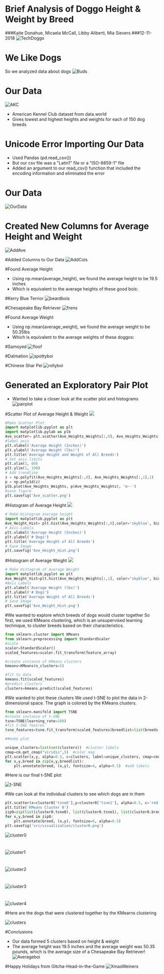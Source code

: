 # Brief Analysis of Doggo Height & Weight by Breed
###Kaite Donahue, Micaela McCall, Libby Aliberti, Mia Sievers
###12-11-2018
![TechDoggo](https://us.123rf.com/450wm/acfrank84/acfrank841504/acfrank84150400007/38378085-light-brown-terrier-with-glasses-looking-at-laptop.jpg?ver=6)

# We Like Dogs
So we analyzed data about dogs 
![Buds](https://www.dogster.com/wp-content/uploads/2018/06/A-litter-or-group-of-puppies.jpg)

# Our Data
![AKC](https://s3.amazonaws.com/cdn-origin-etr.akc.org/wp-content/uploads/2017/10/23104658/AKC_Horizontal_1884_blue.jpg)

- American Kennel Club dataset from data.world 
- Gives lowest and highest heights and weights for each of 150 dog breeds 

# Unicode Error Importing Our Data
- Used Pandas (pd.read_csv())
- But our csv file was a "Latin1" file or a "ISO-8859-1" file
- Added an argument to our read_csv() function that included the encoding information and eliminated the error

# Our Data
![OurData](src/dog_pictures/Screen%20Shot%202018-12-04%20at%206.57.16%20PM.png)

# Created New Columns for Average Height and Weight
![AddAve](src/dog_pictures/Screen%20Shot%202018-12-04%20at%206.58.19%20PM.png)

#Added Columns to Our Data
![AddCols](src/dog_pictures/Screen%20Shot%202018-12-04%20at%207.00.01%20PM.png)

#Found Average Height
- Using np.mean(average_height), we found the average height to be 19.5 inches
- Which is equivalent to the average heights of these good bois:

#Kerry Blue Terrior
![beardbois](https://minepuppy.com/wp-content/uploads/2018/03/Kerry-Blue-Terrier-breed-silver-minepuppy.jpg)

#Chesapeake Bay Retriever
![frens](https://vetstreet.brightspotcdn.com/dims4/default/3e810eb/2147483647/crop/0x0%2B0%2B0/resize/645x380/quality/90/?url=https%3A%2F%2Fvetstreet-brightspot.s3.amazonaws.com%2F96%2F97e4009e9411e0a2380050568d634f%2Ffile%2FChesapeake-Bay-Retriever-4-645mk062111.jpg)

#Found Average Weight
- Using np.mean(average_weight), we found the average weight to be 50.35lbs
- Which is equivalent to the average weights of these doggos:

#Samoyed
![floof](https://cdn1-www.dogtime.com/assets/uploads/gallery/samoyed-dogs-and-puppies/samoyed-dogs-puppies-5.jpg)

#Dalmation
![spottyboi](https://vetstreet-brightspot.s3.amazonaws.com/ee/140380a73111e0a0d50050568d634f/file/Dalmatian-2-645mk062311.jpg)

#Chinese Shar Pei
![rollyboi](https://www2.vet.cornell.edu/sites/default/files/styles/nodecontent_default/public/Shar_pei_puppy_%28age_2_months%29.jpg?itok=qk5oS0PP)


# Generated an Exploratory Pair Plot
- Wanted to take a closer look at the scatter plot and histograms
![pairplot](src/visualization/pairplot.png)


#Scatter Plot of Average Height & Weight
![](src/visualization/Ave_scatter.png)
```python
#Make Scatter Plot
import matplotlib.pyplot as plt
import matplotlib.pylab as plb
Ave_scatter= plt.scatter(Ave_Heights_Weights[:,0], Ave_Heights_Weights[:,1], s=[70], marker='*',color='skyblue')
#label axis
plt.xlabel('Average Height (Inches)')
plt.ylabel('Average Weight (lbs)')
plt.title('Average Height and Weight of All Breeds')
# Set axis limits
plt.xlim(1, 60)
plt.ylim(1, 190)
# Add trendline
z = np.polyfit(Ave_Heights_Weights[:,0], Ave_Heights_Weights[:,1],1)
p = np.poly1d(z)
plb.plot(Ave_Heights_Weights, p(Ave_Heights_Weights), 'm--')
#save figure
plt.savefig('Ave_scatter.png')
```

#Histogram of Average Height
![](src/visualization/Ave_Height_Hist.png)
```python
# Make Histogram average height
import matplotlib.pyplot as plt
Ave_Height_Hist= plt.hist(Ave_Heights_Weights[:,0],color='skyblue', bins=20)
# Axis Labels 
plt.xlabel('Average Height (Inches)')
plt.ylabel('# Dogs')
plt.title('Average Height of All Breeds')
# Save Image 
plt.savefig('Ave_Height_Hist.png')
```


#Histogram of Average Weight
![](src/visualization/Ave_Weight_Hist.png)
```python
# Make Histagram of Average Weight
import matplotlib.pyplot as plt
Ave_Weight_Hist=plt.hist(Ave_Heights_Weights[:,1], color="skyblue", bins=20, )
#Axis Labels
plt.xlabel('Average Weight (lbs)')
plt.ylabel('# Dogs')
plt.title('Average Weight of All Breeds')
# Save Image 
plt.savefig('Ave_Weight_Hist.png')
```
#We wanted to explore which breeds of dogs would cluster together
So first, we used KMeans clustering, which is an unsupervised learning technique, to cluster breeds based on their characteristics.
```python
from sklearn.cluster import KMeans
from sklearn.preprocessing import StandardScaler
#scale
scaler=StandardScaler()
scaled_features=scaler.fit_transform(feature_array)

#create instance of KMeans clusters
kmeans=KMeans(n_clusters=5)

#fit to data
kmeans.fit(scaled_features)
#predict clusters
clusters=kmeans.predict(scaled_features)
``` 

#We wanted to plot these clusters
We used t-SNE to plot the data in 2-dimensional space. The graph is colored by the KMeans clusters. 

```python
from sklearn.manifold import TSNE
#create instance of t-SNE
tsne=TSNE(learning_rate=100)
#fit t-SNE featres
tsne_features=tsne.fit_transform(scaled_features)breedlist=list(breeds.values.T.flatten())

##make plot

unique_clusters=list(set(clusters))  #cluster labels
cmap=cm.get_cmap("viridis",5)  #color map
plt.scatter(x,y, alpha=0.5, c=clusters, label=unique_clusters, cmap=cmap, vmin=-0.5, vmax=4.4) #make graph
for x,y,breed in zip(x,y,breedlist):
    plt.annotate(breed, (x,y), fontsize=4, alpha=0.5)  #add labels

```

#Here is our final t-SNE plot

![t-SNE](src/visualization/tSNE.png)


#We can look at the individual clusters to see which dogs are in them

```python
plt.scatter(x=cluster0['tsne0'],y=cluster0['tsne1'], alpha=0.5, c='red')
plt.title('KMeans Cluster 0')
zip0=zip(list(cluster0.tsne0), list(cluster0.tsne1), list(cluster0.breeds))
for x,y,breed in zip0:
    plt.annotate(breed, (x,y), fontsize=6, alpha=0.5)
plt.savefig('src/visualization/cluster0.png')
```

![cluster0](src/visualization/cluster0.png)

#

![cluster1](src/visualization/cluster1.png)

#

![cluster2](src/visualization/cluster2.png)

#

![cluster3](src/visualization/cluster3.png)

#

![cluster4](src/visualization/cluster4.png)

#Here are the dogs that were clustered together by the KMearns clustering

![clusters](src/models/clusters.png)

#Conclusions
- Our data formed 5 clusters based on height & weight 
- The average height was 19.5 inches and the average weight was 50.35 pounds, which is the average size of a Chesapeake Bay Retriever!
![Averageboi](http://www.dogbreedslist.info/uploads/allimg/dog-pictures/Chesapeake-Bay-Retriever-1.jpg)

#Happy Holidays from Gitcha-Head-in-the-Game
![XmasWeiners](https://www.saveland.ca/kcfinder/upload/images/dachshund-dog-puppy-santa-hat-Favim_com-114928.jpg)


